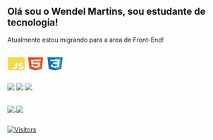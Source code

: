 
## Olá sou o Wendel Martins, sou estudante de tecnologia! 
Atualmente estou migrando para a area de Front-End!

<!-- Pessoal que veio atrás do **Github Stats:** a API provavelmente saiu do ar nesse período,
mas você pode adicionar a sua própria, seguindo esse [tutorial](https://github.com/anuraghazra/github-readme-stats/blob/master/readme.md#deploy-on-your-own-vercel-instance) -->

<div style="display: inline_block"><br>
  <img align="center" alt="Rafa-Js" height="30" width="40" src="https://raw.githubusercontent.com/devicons/devicon/master/icons/javascript/javascript-plain.svg">
  <img align="center" alt="Rafa-HTML" height="30" width="40" src="https://raw.githubusercontent.com/devicons/devicon/master/icons/html5/html5-original.svg">
  <img align="center" alt="Rafa-CSS" height="30" width="40" src="https://raw.githubusercontent.com/devicons/devicon/master/icons/css3/css3-original.svg">
  <!--<img align="center" alt="Rafa-React" height="30" width="40" src="https://raw.githubusercontent.com/devicons/devicon/master/icons/react/react-original.svg">-->
</div>
  
  ##
 
<div> 
  <a href="https://www.linkedin.com/in/wmswendelmartins" target="_blank"><img src="https://img.shields.io/badge/-LinkedIn-%230077B5?style=for-the-badge&logo=linkedin&logoColor=white" target="_blank"></a> 
  <a href = "mailto:wms.wendelmartins@gmail.com"><img src="https://img.shields.io/badge/-Gmail-%23333?style=for-the-badge&logo=gmail&logoColor=white" target="_blank"></a>
  <a href="https://www.youtube.com/" target="_blank"><img src="https://img.shields.io/badge/YouTube-FF0000?style=for-the-badge&logo=youtube&logoColor=white" target="_blank"></a>
</div>

##

<a href="https://github.com/wmswendelmartins/github-readme-stats">
  <img height=150 align="center" src="https://github-readme-stats.vercel.app/api?username=wmswendelmartins&show_icons=true&theme=dark" 
   media="(prefers-color-scheme: dark)"/>
</a>
<a href="https://github.com/wmswendelmartins/convoychat">
  <img height=150 align="center" src="https://github-readme-stats.vercel.app/api/top-langs?username=wmswendelmartins&layout=compact&langs_count=8&card_width=320&show_icons=true&theme=dark"
   media="(prefers-color-scheme: light), (prefers-color-scheme: no-preference)"/>
</a>

##

[![Visitors](https://api.visitorbadge.io/api/combined?path=https%3A%2F%2Fgithub.com%2Fwmswendelmartins&label=Visitors&labelColor=%230e76a8&countColor=%23263759)](https://visitorbadge.io/status?path=https%3A%2F%2Fgithub.com%2Fwmswendelmartins)

<!-- Principais repositorios: 
    <a href="https://github.com/wmswendelmartins/github-readme-stats">
    <img align="center" src="https://github-readme-stats.vercel.app/api/pin/?username=wmswendelmartins&repo=github-readme-stats" />
    </a>
    <a href="https://github.com/wmswendelmartins/convoychat">
    <img align="center" src="https://github-readme-stats.vercel.app/api/pin/?username=wmswendelmartins&repo=convoychat" />
    </a>
-->

